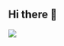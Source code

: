 ## Hi there 👋

<!--
**abhishekk962/abhishekk962** is a ✨ _special_ ✨ repository because its `README.md` (this file) appears on your GitHub profile.

Here are some ideas to get you started:

- 🔭 I’m currently working on ...
- 🌱 I’m currently learning ...
- 👯 I’m looking to collaborate on ...
- 🤔 I’m looking for help with ...
- 💬 Ask me about ...
- 📫 How to reach me: ...
- 😄 Pronouns: ...
- ⚡ Fun fact: ...
-->
![](https://cdn.developertools.workers.dev/p/0DBQOztL5xMIy22ErtjTPdtuwRk_ZczMm8lHau8eDATTQA)
